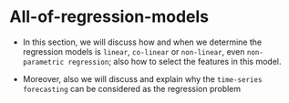 # All-of-regression-models
- In this section, we will discuss how and when we determine the regression models is `linear`, `co-linear` or `non-linear`, even `non-parametric regression`; also how to select the features in this model.

- Moreover, also we will discuss and explain why the `time-series forecasting` can be considered as the regression problem
